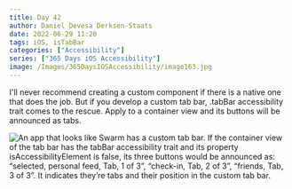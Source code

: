 ```yaml
---
title: Day 42
author: Daniel Devesa Derksen-Staats
date: 2022-06-29 11:20
tags: iOS, isTabBar
categories: ["Accessibility"]
series: ["365 Days iOS Accessibility"]
image: /Images/365DaysIOSAccessibility/image163.jpg
---
```


I'll never recommend creating a custom component if there is a native one that does the job. But if you develop a custom tab bar, .tabBar accessibility trait comes to the rescue. Apply to a container view and its buttons will be announced as tabs.

![An app that looks like Swarm has a custom tab bar. If the container view of the tab bar has the tabBar accessibility trait and its property isAccessibilityElement is false, its three buttons would be announced as: “selected, personal feed, Tab, 1 of 3”, “check-in, Tab, 2 of 3”, “friends, Tab, 3 of 3”. It indicates they’re tabs and their position in the custom tab bar.](/Images/365DaysIOSAccessibility/image163.jpg)